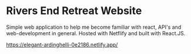 # Rivers End Retreat Website

Simple web application to help me become familiar with react, API's and web-development in general. Hosted with Netflify and built with React.JS.

https://elegant-ardinghelli-0e2186.netlify.app/ 


